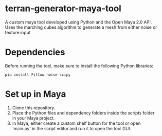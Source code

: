 # terran-generator-maya-tool
A custom maya tool developed using Python and the Open Maya 2.0 API. Uses the marching cubes algorithm to generate a mesh from either noise or texture input

# Dependencies
Before running the tool, make sure to install the following Python libraries:
```
pip install Pillow noise scipy
```
# Set up in Maya
1. Clone this repository.
2. Place the Python files and dependency folders inside the scripts folder in your Maya project.
3. In Maya, either create a custom shelf button for the tool or open 'main.py' in the script editor and run it to open the tool GUI. 
